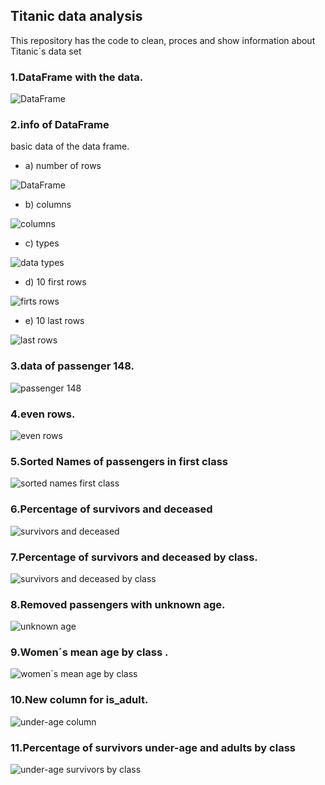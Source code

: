 ## Titanic data analysis
This repository has the code to clean, proces and show information about Titanic´s data set


### 1.DataFrame with the data.
![DataFrame](https://github.com/LuisGerardoDC/titanicData/blob/master/assets/img/create-DF.png)

### 2.info of DataFrame
basic data of the data frame.
  - a) number of rows
  
  ![DataFrame](https://github.com/LuisGerardoDC/titanicData/blob/master/assets/img/number_rows.png)
      
  - b) columns
  
  ![columns](https://github.com/LuisGerardoDC/titanicData/blob/master/assets/img/columns_names.png)
      
  - c) types
  
  ![data types](https://github.com/LuisGerardoDC/titanicData/blob/master/assets/img/date_types.png)
      
  - d) 10 first rows 
  
  ![firts rows](https://github.com/LuisGerardoDC/titanicData/blob/master/assets/img/10_first_rows.png)
      
  - e) 10 last rows
  
  ![last rows](https://github.com/LuisGerardoDC/titanicData/blob/master/assets/img/10_last_rows.png)

### 3.data of passenger 148.
  ![passenger 148](https://github.com/LuisGerardoDC/titanicData/blob/master/assets/img/passenger_148.png)
### 4.even rows.
  ![even rows](https://github.com/LuisGerardoDC/titanicData/blob/master/assets/img/even_rows.png)
### 5.Sorted Names of passengers in first class
  ![sorted names first class](https://github.com/LuisGerardoDC/titanicData/blob/master/assets/img/sorted_nanmes_first_class.png)
### 6.Percentage of survivors and deceased
  ![survivors and deceased](https://github.com/LuisGerardoDC/titanicData/blob/master/assets/img/percentage_survided.png)
### 7.Percentage of survivors and deceased by class.
  ![survivors and deceased by class](https://github.com/LuisGerardoDC/titanicData/blob/master/assets/img/survived_by_class.png)
### 8.Removed passengers with unknown age.
  ![unknown age](https://github.com/LuisGerardoDC/titanicData/blob/master/assets/img/unknown_age.png)
### 9.Women´s mean age by class .
  ![women´s mean age by class](https://github.com/LuisGerardoDC/titanicData/blob/master/assets/img/mean_age_women_by_class.png)
### 10.New column for is_adult.
  ![under-age column](https://github.com/LuisGerardoDC/titanicData/blob/master/assets/img/under-age_column.png)
### 11.Percentage of survivors under-age and adults by class 
  ![under-age survivors by class](https://github.com/LuisGerardoDC/titanicData/blob/master/assets/img/survivors_under-age_by_class.png)
